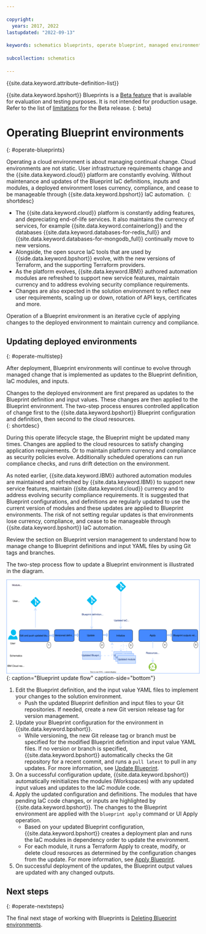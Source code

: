 ```yaml
---

copyright:
  years: 2017, 2022
lastupdated: "2022-09-13"

keywords: schematics blueprints, operate blueprint, managed environments

subcollection: schematics

---
```


{{site.data.keyword.attribute-definition-list}}

{{site.data.keyword.bpshort}} Blueprints is a [Beta feature](/docs/schematics?topic=schematics-bp-beta-limitations) that is available for evaluation and testing purposes. It is not intended for production usage. Refer to the list of [limitations](/docs/schematics?topic=schematics-bp-beta-limitations) for the Beta release.
{: beta}

# Operating Blueprint environments
{: #operate-blueprints}

Operating a cloud environment is about managing continual change. Cloud environments are not static. User infrastructure requirements change and the {{site.data.keyword.cloud}} platform are constantly evolving. Without maintenance and updates of the Blueprint IaC definitions, inputs and modules, a deployed environment loses currency, compliance, and cease to be manageable through {{site.data.keyword.bpshort}} IaC automation. 
{: shortdesc}

- The {{site.data.keyword.cloud}} platform is constantly adding features, and depreciating end-of-life services. It also maintains the currency of services, for example {{site.data.keyword.containerlong}} and the databases {{site.data.keyword.databases-for-redis_full}} and {{site.data.keyword.databases-for-mongodb_full}} continually move to new versions. 
- Alongside, the open source IaC tools that are used by {{side.data.keyword.bpshort}} evolve, with the new versions of Terraform, and the supporting Terraform providers.
- As the platform evolves, {{site.data.keyword.IBM}} authored automation modules are refreshed to support new service features, maintain currency and to address evolving security compliance requirements.
- Changes are also expected in the solution environment to reflect new user requirements, scaling up or down, rotation of API keys, certificates and more. 

Operation of a Blueprint environment is an iterative cycle of applying changes to the deployed environment to maintain currency and compliance.   

## Updating deployed environments
{: #operate-multistep}

After deployment, Blueprint environments will continue to evolve through managed change that is implemented as updates to the Blueprint definition, IaC modules, and inputs.

Changes to the deployed environment are first prepared as updates to the Blueprint definition and input values. These changes are then applied to the Blueprint environment. The two-step process ensures controlled application of change first to the {{site.data.keyword.bpshort}} Blueprint configuration and definition, then second to the cloud resources.  
{: shortdesc}

During this operate lifecycle stage, the Blueprint might be updated many times. Changes are applied to the cloud resources to satisfy changing application requirements. Or to maintain platform currency and compliance as security policies evolve. Additionally scheduled operations can run compliance checks, and runs drift detection on the environment. 

As noted earlier, {{site.data.keyword.IBM}} authored automation modules are maintained and refreshed by {{site.data.keyword.IBM}} to support new service features, maintain {{site.data.keyword.cloud}} currency and to address evolving security compliance requirements. It is suggested that Blueprint configurations, and definitions are regularly updated to use the current version of modules and these updates are applied to Blueprint environments. The risk of not setting regular updates is that environments lose currency, compliance, and cease to be manageable through {{site.data.keyword.bpshort}} IaC automation. 

Review the section on Blueprint version management to understand how to manage change to Blueprint definitions and input YAML files by using Git tags and branches.  


The two-step process flow to update a Blueprint environment is illustrated in the diagram.

![Blueprint update flow](../images/sc-bp-operate.svg){: caption="Blueprint update flow" caption-side="bottom"}

1. Edit the Blueprint definition, and the input value YAML files to implement your changes to the solution environment. 
    - Push the updated Blueprint definition and input files to your Git repositories. If needed, create a new Git version release tag for version management. 
2. Update your Blueprint configuration for the environment in {{site.data.keyword.bpshort}}. 
    - While versioning, the new Git release tag or branch must be specified for the modified Blueprint definition and input value YAML files. If no version or branch is specified, {{site.data.keyword.bpshort}} automatically checks the Git repository for a recent commit, and runs a `pull latest` to pull in any updates. For more information, see [Update Blueprint](/docs/schematics?topic=schematics-schematics-cli-reference#schematics-blueprint-update).
3. On a successful configuration update, {{site.data.keyword.bpshort}} automatically reinitializes the modules (Workspaces) with any updated input values and updates to the IaC module code.  
4. Apply the updated configuration and definitions. The modules that have pending IaC code changes, or inputs are highlighted by {{site.data.keyword.bpshort}}. The changes to the Blueprint environment are applied with the `blueprint apply` command or UI Apply operation.
    - Based on your updated Blueprint configuration, {{site.data.keyword.bpshort}} creates a deployment plan and runs the IaC modules in dependency order to update the environment.
    - For each module, it runs a Terraform Apply to create, modify, or delete cloud resources as determined by the configuration changes from the update. For more information, see [Apply Blueprint](/docs/schematics?topic=schematics-schematics-cli-reference#schematics-blueprint-install).  
5. On successful deployment of the updates, the Blueprint output values are updated with any changed outputs.

## Next steps
{: #operate-nextsteps}

The final next stage of working with Blueprints is [Deleting Blueprint environments](/docs/schematics?topic=schematics-delete-blueprints). 
